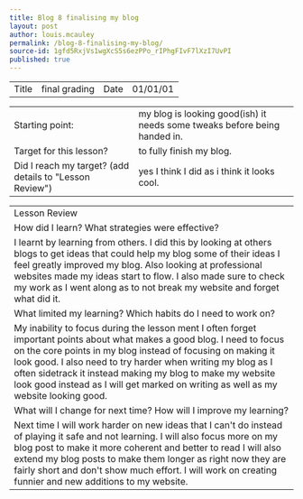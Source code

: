 ```yaml
---
title: Blog 8 finalising my blog
layout: post
author: louis.mcauley
permalink: /blog-8-finalising-my-blog/
source-id: 1gfd5RxjVs1wgXcS5s6ezPPo_rIPhgFIvF7lXzI7UvPI
published: true
---
```

<table>
  <tr>
    <td>Title</td>
    <td>final grading</td>
    <td>Date</td>
    <td>01/01/01</td>
  </tr>
</table>


<table>
  <tr>
    <td>Starting point:</td>
    <td>my blog is looking good(ish) it needs some tweaks before being handed in.</td>
  </tr>
  <tr>
    <td>Target for this lesson?</td>
    <td>to fully finish my blog.</td>
  </tr>
  <tr>
    <td>Did I reach my target? 
(add details to "Lesson Review")</td>
    <td> yes I think I did as i think it looks cool.</td>
  </tr>
</table>


<table>
  <tr>
    <td>Lesson Review</td>
  </tr>
  <tr>
    <td>How did I learn? What strategies were effective? </td>
  </tr>
  <tr>
    <td>I learnt by learning from others. I did this by looking at others blogs to get ideas that could help my blog some of their ideas I feel greatly improved my blog. Also looking at professional websites made my ideas start to flow. I also made sure to check my work as I went along as to not break my website and forget what did it. </td>
  </tr>
  <tr>
    <td>What limited my learning? Which habits do I need to work on? </td>
  </tr>
  <tr>
    <td>My inability to focus during the lesson ment I often forget important points about what makes a good blog. I need to focus on the core points in my blog instead of focusing on making it look good. I also need to try harder when writing my blog as I often sidetrack it instead making my blog to make my website look good instead as I will get marked on writing as well as my website looking good.</td>
  </tr>
  <tr>
    <td>What will I change for next time? How will I improve my learning?</td>
  </tr>
  <tr>
    <td>Next time I will work harder on new ideas that I can't do instead of playing it safe and not learning. I will also focus more on my blog post to make it more coherent and better to read I will also extend my blog posts to make them longer as right now they are fairly short and don't show much effort.  I will work on creating funnier and new additions to my website. </td>
  </tr>
</table>


